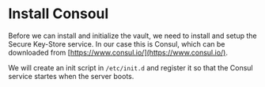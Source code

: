 # Install Consoul

Before we can install and initialize the vault, we need to install and setup the Secure Key-Store service. In our case this is Consul, which can be downloaded from [https://www.consul.io/](https://www.consul.io/).

We will create an init script in ```/etc/init.d``` and register it so that the Consul service startes when the server boots.

```

```